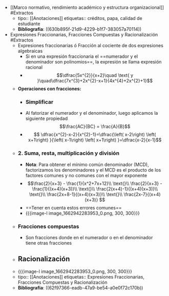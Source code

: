 - [[Marco normativo, rendimiento académico y estructura organizacional]] #Extractos
	- tipo:: [[Anotaciones]]
	  etiquetas:: créditos, papa, calidad de estudiante
	- **Bibliografia**: ((630b895f-21d9-4229-b1f7-383057a70114))
- Expresiones Fraccionarias, Fracciones Compuestas y Racionalización #Extractos
	- Expresiones fraccionarias ó Fracción al cociente de dos expresiones algebraicas
		- Si en una expresión fraccionaria el ==numerador y el denominador son polinomios==, la expresión se llama expresión racional
		- $$\dfrac{5x^{2}}{x+2}\quad \text{ y }\quad\dfrac{7x^{3}+2x^{2}-x+1}{4x^{4}+2x^{2}+1}$$
	- **Operaciones con fracciones:**
		- ### Simplificar
		- Al fatorizar el numerador y el denominador, luego aplicamos la siguiente propiedad $$\frac{AC}{BC} = \frac{A}{B}$$
		- $$
		  \dfrac{x^{2}-x-2}{x^{2}-1}=\dfrac{\left( x-2\right) \left( x+1\right) }{\left( x-1\right) \left( x+1\right) }=\dfrac{x-2}{x-1}$$
	- ### 2. Suma, resta, multiplicación y división
		- **Nota**: Para obtener el mı́nimo común denominador (MCD), factorizamos los denominadores y el MCD es el producto de los factores comunes y no comunes con el mayor exponente
		- $$\frac{2}{x+3} - \frac{1}{x^2+7x+12}\\ \text{}\\
		  \frac{2}{x+3} - \frac{1}{(x+4)(x+3)}\\ \text{}\\
		  \frac{2(x+4)-1}{(x+4)(x+3)}\\ \text{}\\
		  \frac{2x+8-1}{(x+4)(x+3)}\\ \text{}\\
		  \frac{2x-7}{(x+4)(x+3)}
		  $$
		- ==Tener en cuenta estos errores comunes==
		- {{{image-l image_1662942283953_0.png, 300, 300}}}
	- ### Fracciones compuestas
		- Son fracciones donde en el numerador o en el denominador tiene otras fracciones
	- ## Racionalización
	- {{{image-l image_1662942283953_0.png, 300, 300}}}
	- tipo:: [[Anotaciones]]
	  etiquetas:: Expresiones Fraccionarias, Fracciones Compuestas y Racionalización
	- **Bibliografia**: ((62f97366-eadb-47a9-be54-a0e0f72c170b))